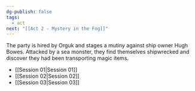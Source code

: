 ```yaml
---
dg-publish: false
tags:
  - act
next: "[[Act 2 - Mystery in the Fog]]"
---
```


The party is hired by Orguk and stages a mutiny against ship owner Hugh Bowes. Attacked by a sea monster, they find themselves shipwrecked and discover they had been transporting magic items.

- [[Session 01|Session 01]]
- [[Session 02|Session 02]]
- [[Session 03|Session 03]]